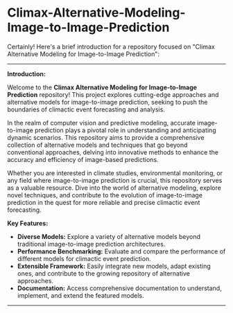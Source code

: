 # Climax-Alternative-Modeling-Image-to-Image-Prediction
Certainly! Here's a brief introduction for a repository focused on "Climax Alternative Modeling for Image-to-Image Prediction":

---

**Introduction:**

Welcome to the **Climax Alternative Modeling for Image-to-Image Prediction** repository! This project explores cutting-edge approaches and alternative models for image-to-image prediction, seeking to push the boundaries of climactic event forecasting and analysis.

In the realm of computer vision and predictive modeling, accurate image-to-image prediction plays a pivotal role in understanding and anticipating dynamic scenarios. This repository aims to provide a comprehensive collection of alternative models and techniques that go beyond conventional approaches, delving into innovative methods to enhance the accuracy and efficiency of image-based predictions.

Whether you are interested in climate studies, environmental monitoring, or any field where image-to-image prediction is crucial, this repository serves as a valuable resource. Dive into the world of alternative modeling, explore novel techniques, and contribute to the evolution of image-to-image prediction in the quest for more reliable and precise climactic event forecasting.

**Key Features:**
- **Diverse Models:** Explore a variety of alternative models beyond traditional image-to-image prediction architectures.
- **Performance Benchmarking:** Evaluate and compare the performance of different models for climactic event prediction.
- **Extensible Framework:** Easily integrate new models, adapt existing ones, and contribute to the growing repository of alternative approaches.
- **Documentation:** Access comprehensive documentation to understand, implement, and extend the featured models.
---
